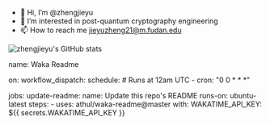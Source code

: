 - 👋 Hi, I’m @zhengjieyu
- 👀 I’m interested in post-quantum cryptography engineering
- 📫 How to reach me jieyuzheng21@m.fudan.edu


![zhengjieyu's GitHub stats](https://github-readme-stats.vercel.app/api?username=zhengjieyu&show_icons=true&theme=radical)
<!--START_SECTION:waka-->
name: Waka Readme

on:
  workflow_dispatch:
  schedule:
    # Runs at 12am UTC
    - cron: "0 0 * * *"

jobs:
  update-readme:
    name: Update this repo's README
    runs-on: ubuntu-latest
    steps:
      - uses: athul/waka-readme@master
        with:
          WAKATIME_API_KEY: ${{ secrets.WAKATIME_API_KEY }}
<!--END_SECTION:waka-->
<!---
zhengjieyu/zhengjieyu is a ✨ special ✨ repository because its `README.md` (this file) appears on your GitHub profile.
You can click the Preview link to take a look at your changes.
--->
